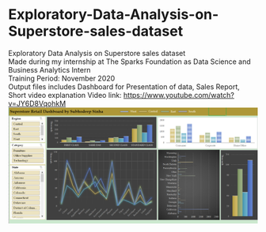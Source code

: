 # Exploratory-Data-Analysis-on-Superstore-sales-dataset
Exploratory Data Analysis on Superstore sales dataset <br>
Made during my internship at The Sparks Foundation as Data Science and Business Analytics Intern <br>
Training Period: November 2020 <br>
Output files includes Dashboard for Presentation of data, Sales Report, Short video explanation
Video link: https://www.youtube.com/watch?v=JY6D8VqohkM
![Dashboard](https://github.com/SubhodeepSinha/Exploratory-Data-Analysis-on-Superstore-sales-dataset/blob/main/Dashboard.png?raw=True)
